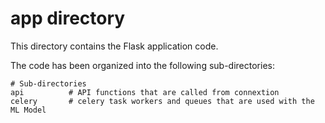 # app directory

This directory contains the Flask application code.

The code has been organized into the following sub-directories:

    # Sub-directories
    api          # API functions that are called from connextion
    celery       # celery task workers and queues that are used with the ML Model
